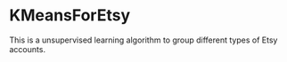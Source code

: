 # KMeansForEtsy
This is a unsupervised learning algorithm to group different types of Etsy accounts.
